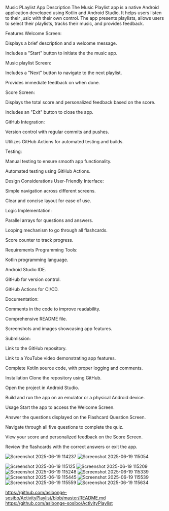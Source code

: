 Music PLaylist App
Description
The Music Playlist app is a native Android application developed using Kotlin and Android Studio. It helps users listen to their ,usic with their own control. The app presents playlists, allows users to select their playlists, tracks their music, and provides feedback.

Features
Welcome Screen:

Displays a brief description and a welcome message.

Includes a "Start" button to initiate the the music app.

Music playlist Screen:


Includes a "Next" button to navigate to the next playlist.

Provides immediate feedback on when done.

Score Screen:

Displays the total score and personalized feedback based on the score.


Includes an "Exit" button to close the app.

GitHub Integration:

Version control with regular commits and pushes.

Utilizes GitHub Actions for automated testing and builds.

Testing:

Manual testing to ensure smooth app functionality.

Automated testing using GitHub Actions.

Design Considerations
User-Friendly Interface:

Simple navigation across different screens.

Clear and concise layout for ease of use.

Logic Implementation:

Parallel arrays for questions and answers.

Looping mechanism to go through all flashcards.

Score counter to track progress.

Requirements
Programming Tools:

Kotlin programming language.

Android Studio IDE.

GitHub for version control.

GitHub Actions for CI/CD.

Documentation:

Comments in the code to improve readability.

Comprehensive README file.

Screenshots and images showcasing app features.

Submission:

Link to the GitHub repository.

Link to a YouTube video demonstrating app features.

Complete Kotlin source code, with proper logging and comments.

Installation
Clone the repository using GitHub.

Open the project in Android Studio.

Build and run the app on an emulator or a physical Android device.

Usage
Start the app to access the Welcome Screen.

Answer the questions displayed on the Flashcard Question Screen.

Navigate through all five questions to complete the quiz.

View your score and personalized feedback on the Score Screen.

Review the flashcards with the correct answers or exit the app.


![Screenshot 2025-06-19 114237](https://github.com/user-attachments/assets/48cfbde5-b87a-471a-90fe-649e18672a7e)
![Screenshot 2025-06-19 115054](https://github.com/user-attachments/assets/06538a01-2660-4219-98a1-6354d3039fac)

![Screenshot 2025-06-19 115125](https://github.com/user-attachments/assets/b91b521f-6f9c-4378-8ca6-680f7741ca6f)
![Screenshot 2025-06-19 115209](https://github.com/user-attachments/assets/a3840755-fd7b-4560-ac6d-5b1728514ee7)
![Screenshot 2025-06-19 115248](https://github.com/user-attachments/assets/d6786ca1-d105-4ffd-a63b-e3153def43f9)
![Screenshot 2025-06-19 115339](https://github.com/user-attachments/assets/b63e338d-f79c-48f3-a236-9e23a8b7af56)
![Screenshot 2025-06-19 115445](https://github.com/user-attachments/assets/b64cdb16-e980-4cba-8b72-8b48b6c33d41)
![Screenshot 2025-06-19 115539](https://github.com/user-attachments/assets/c855f6cb-518e-4361-b6a4-1c2166159e34)
![Screenshot 2025-06-19 115559](https://github.com/user-attachments/assets/219879ba-8fdb-4814-9106-961477e43c8d)
![Screenshot 2025-06-19 115634](https://github.com/user-attachments/assets/e20c63e5-eb26-4859-8396-63ea6502a9bd)

https://github.com/asibonge-sosibo/ActivityPlaylist/blob/master/README.md
https://github.com/asibonge-sosibo/ActivityPlaylist







